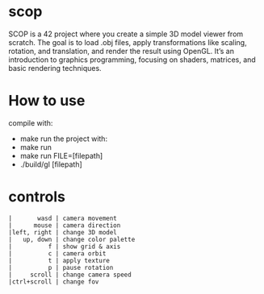 # scop
SCOP is a 42 project where you create a simple 3D model viewer from scratch. The goal is to load .obj files, apply transformations like scaling, rotation, and translation, and render the result using OpenGL. It’s an introduction to graphics programming, focusing on shaders, matrices, and basic rendering techniques.

# How to use
compile with: 
- make
run the project with:
- make run
- make run FILE=[filepath]
- ./build/gl [filepath]

# controls
````
|       wasd | camera movement
|      mouse | camera direction
|left, right | change 3D model
|   up, down | change color palette
|          f | show grid & axis
|          c | camera orbit
|          t | apply texture
|          p | pause rotation
|     scroll | change camera speed
|ctrl+scroll | change fov
````
